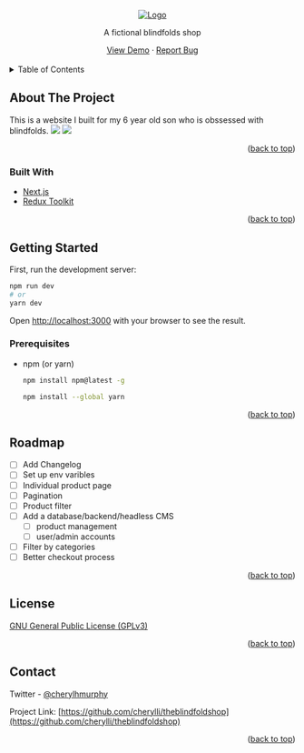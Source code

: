 <!-- Readme Template from https://github.com/othneildrew/Best-README-Template/blob/master/README.md-->

<div id="top"></div>

<!-- PROJECT LOGO -->
<br />
<div align="center">
  <a href="https://github.com/cherylli/theblindfoldshop">
    <img src="https://i.imgur.com/bj1i9Nt.png" alt="Logo" >
  </a>
  
 
  <p align="center">
    A fictional blindfolds shop
</p>
    <div>        
        <a href="https://theblindfoldshop.vercel.app/">View Demo</a>
        ·
        <a href="https://github.com/cherylli/theblindfoldshop/issues">Report Bug</a>
    </div>
</div>
<br/>

<!-- TABLE OF CONTENTS -->
<details>
  <summary>Table of Contents</summary>
  <ol>
    <li>
      <a href="#about-the-project">About The Project</a>
      <ul>
        <li><a href="#built-with">Built With</a></li>
      </ul>
    </li>
    <li>
      <a href="#getting-started">Getting Started</a>
      <ul>
        <li><a href="#prerequisites">Prerequisites</a></li>
        <li><a href="#installation">Installation</a></li>
      </ul>
    </li>    
    <li><a href="#roadmap">Roadmap</a></li>    
    <li><a href="#license">License</a></li>
    <li><a href="#contact">Contact</a></li>    
  </ol>
</details>

<!-- ABOUT THE PROJECT -->

## About The Project

This is a website I built for my 6 year old son who is obssessed with blindfolds.
[![](https://i.imgur.com/a84cq3Pm.jpg)](https://i.imgur.com/a84cq3P.png)
[![](https://i.imgur.com/x44yGidm.jpg)](https://i.imgur.com/x44yGid.png)

<p align="right">(<a href="#top">back to top</a>)</p>

### Built With

- [Next.js](https://nextjs.org/)
- [Redux Toolkit](https://redux-toolkit.js.org/)

<p align="right">(<a href="#top">back to top</a>)</p>

<!-- GETTING STARTED -->

## Getting Started

First, run the development server:

```bash
npm run dev
# or
yarn dev
```

Open [http://localhost:3000](http://localhost:3000) with your browser to see the result.

### Prerequisites

- npm (or yarn)

  ```sh
  npm install npm@latest -g
  ```

  ```sh
  npm install --global yarn
  ```

<p align="right">(<a href="#top">back to top</a>)</p>

<!-- ROADMAP -->

## Roadmap

- [ ] Add Changelog
- [ ] Set up env varibles
- [ ] Individual product page
- [ ] Pagination
- [ ] Product filter
- [ ] Add a database/backend/headless CMS
  - [ ] product management
  - [ ] user/admin accounts
- [ ] Filter by categories
- [ ] Better checkout process

<p align="right">(<a href="#top">back to top</a>)</p>

<!-- LICENSE -->

## License

[GNU General Public License (GPLv3)](https://www.gnu.org/licenses/quick-guide-gplv3.html)

<p align="right">(<a href="#top">back to top</a>)</p>

<!-- CONTACT -->

## Contact

Twitter - [@cherylhmurphy](https://twitter.com/cherylhmurphy)

Project Link: [https://github.com/cherylli/theblindfoldshop](https://github.com/cherylli/theblindfoldshop)

<p align="right">(<a href="#top">back to top</a>)</p>
